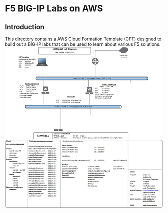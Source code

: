 F5 BIG-IP Labs on AWS
=====================

Introduction
------------
This directory contains a AWS Cloud Formation Template (CFT) designed to build out a BIG-IP labs that can be used to learn about various F5 solutions.
<br> ![visio diagram](images/vLabNG_Diagram_v1.jpg)<br>

